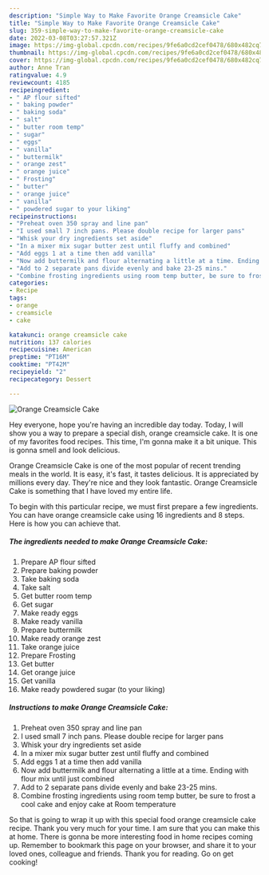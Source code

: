 ```yaml
---
description: "Simple Way to Make Favorite Orange Creamsicle Cake"
title: "Simple Way to Make Favorite Orange Creamsicle Cake"
slug: 359-simple-way-to-make-favorite-orange-creamsicle-cake
date: 2022-03-08T03:27:57.321Z
image: https://img-global.cpcdn.com/recipes/9fe6a0cd2cef0478/680x482cq70/orange-creamsicle-cake-recipe-main-photo.jpg
thumbnail: https://img-global.cpcdn.com/recipes/9fe6a0cd2cef0478/680x482cq70/orange-creamsicle-cake-recipe-main-photo.jpg
cover: https://img-global.cpcdn.com/recipes/9fe6a0cd2cef0478/680x482cq70/orange-creamsicle-cake-recipe-main-photo.jpg
author: Anne Tran
ratingvalue: 4.9
reviewcount: 4185
recipeingredient:
- " AP flour sifted"
- " baking powder"
- " baking soda"
- " salt"
- " butter room temp"
- " sugar"
- " eggs"
- " vanilla"
- " buttermilk"
- " orange zest"
- " orange juice"
- " Frosting"
- " butter"
- " orange juice"
- " vanilla"
- " powdered sugar to your liking"
recipeinstructions:
- "Preheat oven 350 spray and line pan"
- "I used small 7 inch pans. Please double recipe for larger pans"
- "Whisk your dry ingredients set aside"
- "In a mixer mix sugar butter zest until fluffy and combined"
- "Add eggs 1 at a time then add vanilla"
- "Now add buttermilk and flour alternating a little at a time. Ending with flour mix until just combined"
- "Add to 2 separate pans divide evenly and bake 23-25 mins."
- "Combine frosting ingredients using room temp butter, be sure to frost a cool cake and enjoy cake at Room temperature"
categories:
- Recipe
tags:
- orange
- creamsicle
- cake

katakunci: orange creamsicle cake 
nutrition: 137 calories
recipecuisine: American
preptime: "PT16M"
cooktime: "PT42M"
recipeyield: "2"
recipecategory: Dessert

---
```



![Orange Creamsicle Cake](https://img-global.cpcdn.com/recipes/9fe6a0cd2cef0478/680x482cq70/orange-creamsicle-cake-recipe-main-photo.jpg)

Hey everyone, hope you're having an incredible day today. Today, I will show you a way to prepare a special dish, orange creamsicle cake. It is one of my favorites food recipes. This time, I'm gonna make it a bit unique. This is gonna smell and look delicious.

Orange Creamsicle Cake is one of the most popular of recent trending meals in the world. It is easy, it's fast, it tastes delicious. It is appreciated by millions every day. They're nice and they look fantastic. Orange Creamsicle Cake is something that I have loved my entire life.




To begin with this particular recipe, we must first prepare a few ingredients. You can have orange creamsicle cake using 16 ingredients and 8 steps. Here is how you can achieve that.

<!--inarticleads1-->

##### The ingredients needed to make Orange Creamsicle Cake:

1. Prepare  AP flour sifted
1. Prepare  baking powder
1. Take  baking soda
1. Take  salt
1. Get  butter room temp
1. Get  sugar
1. Make ready  eggs
1. Make ready  vanilla
1. Prepare  buttermilk
1. Make ready  orange zest
1. Take  orange juice
1. Prepare  Frosting
1. Get  butter
1. Get  orange juice
1. Get  vanilla
1. Make ready  powdered sugar (to your liking)




<!--inarticleads2-->

##### Instructions to make Orange Creamsicle Cake:

1. Preheat oven 350 spray and line pan
1. I used small 7 inch pans. Please double recipe for larger pans
1. Whisk your dry ingredients set aside
1. In a mixer mix sugar butter zest until fluffy and combined
1. Add eggs 1 at a time then add vanilla
1. Now add buttermilk and flour alternating a little at a time. Ending with flour mix until just combined
1. Add to 2 separate pans divide evenly and bake 23-25 mins.
1. Combine frosting ingredients using room temp butter, be sure to frost a cool cake and enjoy cake at Room temperature




So that is going to wrap it up with this special food orange creamsicle cake recipe. Thank you very much for your time. I am sure that you can make this at home. There is gonna be more interesting food in home recipes coming up. Remember to bookmark this page on your browser, and share it to your loved ones, colleague and friends. Thank you for reading. Go on get cooking!
